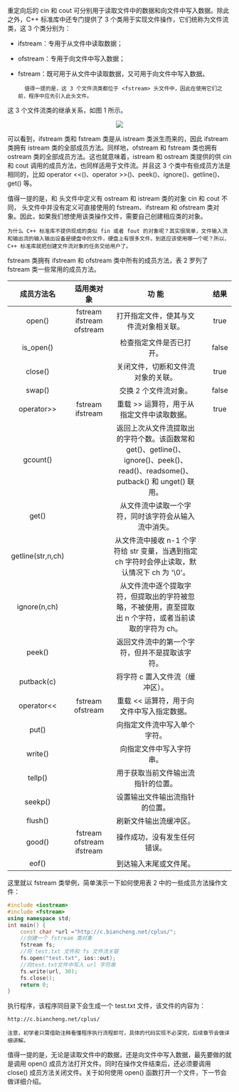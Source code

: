 重定向后的 cin 和 cout 可分别用于读取文件中的数据和向文件中写入数据。除此之外，C++ 标准库中还专门提供了 3 个类用于实现文件操作，它们统称为文件流类，这 3 个类分别为：
* ifstream：专用于从文件中读取数据；
* ofstream：专用于向文件中写入数据；
* fstream：既可用于从文件中读取数据，又可用于向文件中写入数据。


        值得一提的是，这 3 个文件流类都位于 <fstream> 头文件中，因此在使用它们之前，程序中应先引入此头文件。

这 3 个文件流类的继承关系，如图 1 所示。

<div align="center"><img src="https://img1.imgtp.com/2023/08/05/XCGTCPZQ.jpg"></div>

可以看到，ifstream 类和 fstream 类是从 istream 类派生而来的，因此 ifstream 类拥有 istream 类的全部成员方法。同样地，ofstream 和 fstream 类也拥有 ostream 类的全部成员方法。这也就意味着，istream 和 ostream 类提供的供 cin 和 cout 调用的成员方法，也同样适用于文件流。并且这 3 个类中有些成员方法是相同的，比如 operator <<()、operator >>()、peek()、ignore()、getline()、get() 等。

值得一提的是，和 <iostream> 头文件中定义有 ostream 和 istream 类的对象 cin 和 cout 不同，<fstream> 头文件中并没有定义可直接使用的 fstream、ifstream 和 ofstream 类对象。因此，如果我们想使用该类操作文件，需要自己创建相应类的对象。

    为什么 C++ 标准库不提供现成的类似 fin 或者 fout 的对象呢？其实很简单，文件输入流和输出流的输入输出设备是硬盘中的文件，硬盘上有很多文件，到底应该使用哪一个呢？所以，C++ 标准库就把创建文件流对象的任务交给用户了。

fstream 类拥有 ifstream 和 ofstream 类中所有的成员方法，表 2 罗列了 fstream 类一些常用的成员方法。

|     成员方法名    |         适用类对象        |                                                              功   能                                                             |   |  结果 |
|:-----------------:|:-------------------------:|:--------------------------------------------------------------------------------------------------------------------------------:|---|:-----:|
| open()            | fstream ifstream ofstream | 打开指定文件，使其与文件流对象相关联。                                                                                           |   | true  |
| is_open()         |                           | 检查指定文件是否已打开。                                                                                                         |   | false |
| close()           |                           | 关闭文件，切断和文件流对象的关联。                                                                                               |   | true  |
| swap()            |                           | 交换 2 个文件流对象。                                                                                                            |   | false |
| operator>>        | fstream ifstream          | 重载 >> 运算符，用于从指定文件中读取数据。                                                                                       |   | true  |
| gcount()          |                           | 返回上次从文件流提取出的字符个数。该函数常和 get()、getline()、ignore()、peek()、read()、readsome()、putback() 和 unget() 联用。 |   |       |
| get()             |                           | 从文件流中读取一个字符，同时该字符会从输入流中消失。                                                                             |   |       |
| getline(str,n,ch) |                           | 从文件流中接收 n-1 个字符给 str 变量，当遇到指定 ch 字符时会停止读取，默认情况下 ch 为 '\0'。                                    |   |       |
| ignore(n,ch)      |                           | 从文件流中逐个提取字符，但提取出的字符被忽略，不被使用，直至提取出 n 个字符，或者当前读取的字符为 ch。                           |   |       |
| peek()            |                           | 返回文件流中的第一个字符，但并不是提取该字符。                                                                                   |   |       |
| putback(c)        |                           | 将字符 c 置入文件流（缓冲区）。                                                                                                  |   |       |
| operator<<        | fstream ofstream          | 重载 << 运算符，用于向文件中写入指定数据。                                                                                       |   |       |
| put()             |                           | 向指定文件流中写入单个字符。                                                                                                     |   |       |
| write()           |                           | 向指定文件中写入字符串。                                                                                                         |   |       |
| tellp()           |                           | 用于获取当前文件输出流指针的位置。                                                                                               |   |       |
| seekp()           |                           | 设置输出文件输出流指针的位置。                                                                                                   |   |       |
| flush()           |                           | 刷新文件输出流缓冲区。                                                                                                           |   |       |
| good()            | fstream ofstream ifstream | 操作成功，没有发生任何错误。                                                                                                     |   |       |
| eof()             |                           | 到达输入末尾或文件尾。                            

这里就以 fstream 类举例，简单演示一下如何使用表 2 中的一些成员方法操作文件：

```c++
#include <iostream>
#include <fstream>
using namespace std;
int main() {
    const char *url ="http://c.biancheng.net/cplus/";
    //创建一个 fstream 类对象
    fstream fs;
    //将 test.txt 文件和 fs 文件流关联
    fs.open("test.txt", ios::out);
    //向test.txt文件中写入 url 字符串
    fs.write(url, 30);
    fs.close();
    return 0;
}
```

执行程序，该程序同目录下会生成一个 test.txt 文件，该文件的内容为：

    http://c.biancheng.net/cplus/

    注意，初学者只需借助注释看懂程序执行流程即可，具体的代码实现不必深究，后续章节会做详细讲解。

值得一提的是，无论是读取文件中的数据，还是向文件中写入数据，最先要做的就是调用 open() 成员方法打开文件。同时在操作文件结束后，还必须要调用 close() 成员方法关闭文件。关于如何使用 open() 函数打开一个文件，下一节会做详细介绍。